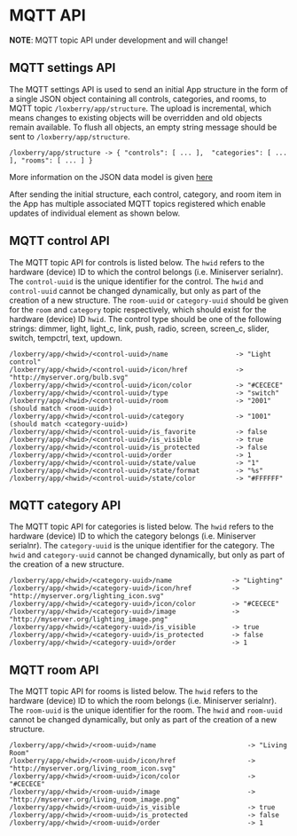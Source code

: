 # MQTT API

**NOTE**: MQTT topic API under development and will change!

## MQTT settings API

The MQTT settings API is used to send an initial App structure in the form of a single JSON object containing all controls, categories, and rooms, to  MQTT topic `/loxberry/app/structure`. The upload is incremental, which means changes to existing objects will be overridden and old objects remain available. To flush all objects, an empty string message should be sent to `/loxberry/app/structure`.

```
/loxberry/app/structure -> { "controls": [ ... ],  "categories": [ ... ], "rooms": [ ... ] }
```

More information on the JSON data model is given [here](JSON-data-model.md)

After sending the initial structure, each control, category, and room item in the App has multiple associated MQTT topics registered which enable updates of individual element as shown below.

## MQTT control API

The MQTT topic API for controls is listed below. The `hwid` refers to the hardware (device) ID to which the control belongs (i.e. Miniserver serialnr). The `control-uuid` is the unique identifier for the control. The `hwid` and `control-uuid` cannot be changed dynamically, but only as part of the creation of a new structure. The `room-uuid` or `category-uuid` should be given for the `room` and `category` topic respectively,  which should exist for the hardware (device) ID `hwid`. The control type should be one of the following strings: dimmer, light, light_c, link, push, radio, screen, screen_c, slider, switch, tempctrl, text, updown.

```
/loxberry/app/<hwid>/<control-uuid>/name                 -> "Light control"
/loxberry/app/<hwid>/<control-uuid>/icon/href            -> "http://myserver.org/bulb.svg"
/loxberry/app/<hwid>/<control-uuid>/icon/color           -> "#CECECE"
/loxberry/app/<hwid>/<control-uuid>/type                 -> "switch"
/loxberry/app/<hwid>/<control-uuid>/room                 -> "2001" (should match <room-uuid>)
/loxberry/app/<hwid>/<control-uuid>/category             -> "1001" (should match <category-uuid>)
/loxberry/app/<hwid>/<control-uuid>/is_favorite          -> false
/loxberry/app/<hwid>/<control-uuid>/is_visible           -> true
/loxberry/app/<hwid>/<control-uuid>/is_protected         -> false
/loxberry/app/<hwid>/<control-uuid>/order                -> 1
/loxberry/app/<hwid>/<control-uuid>/state/value          -> "1"
/loxberry/app/<hwid>/<control-uuid>/state/format         -> "%s"
/loxberry/app/<hwid>/<control-uuid>/state/color          -> "#FFFFFF"

```

## MQTT category API

The MQTT topic API for categories is listed below. The `hwid` refers to the hardware (device) ID to which the category belongs (i.e. Miniserver serialnr). The `category-uuid` is the unique identifier for the category. The `hwid` and `category-uuid` cannot be changed dynamically, but only as part of the creation of a new structure.

```
/loxberry/app/<hwid>/<category-uuid>/name               -> "Lighting"
/loxberry/app/<hwid>/<category-uuid>/icon/href          -> "http://myserver.org/lighting_icon.svg"
/loxberry/app/<hwid>/<category-uuid>/icon/color         -> "#CECECE"
/loxberry/app/<hwid>/<category-uuid>/image              -> "http://myserver.org/lighting_image.png"
/loxberry/app/<hwid>/<category-uuid>/is_visible         -> true
/loxberry/app/<hwid>/<category-uuid>/is_protected       -> false
/loxberry/app/<hwid>/<category-uuid>/order              -> 1
```

## MQTT room API

The MQTT topic API for rooms is listed below. The `hwid` refers to the hardware (device) ID to which the room belongs (i.e. Miniserver serialnr). The `room-uuid` is the unique identifier for the room. The `hwid` and `room-uuid` cannot be changed dynamically, but only as part of the creation of a new structure.

```
/loxberry/app/<hwid>/<room-uuid>/name                       -> "Living Room"
/loxberry/app/<hwid>/<room-uuid>/icon/href                  -> "http://myserver.org/living_room_icon.svg"
/loxberry/app/<hwid>/<room-uuid>/icon/color                 -> "#CECECE"
/loxberry/app/<hwid>/<room-uuid>/image                      -> "http://myserver.org/living_room_image.png"
/loxberry/app/<hwid>/<room-uuid>/is_visible                 -> true
/loxberry/app/<hwid>/<room-uuid>/is_protected               -> false
/loxberry/app/<hwid>/<room-uuid>/order                      -> 1
```
